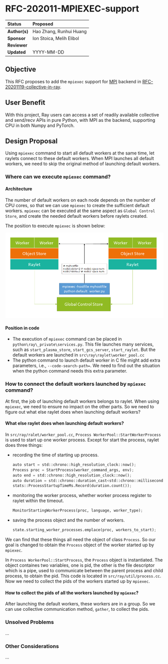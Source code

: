 # RFC-202011-MPIEXEC-support

| Status        | Proposed      |
:-------------- |:---------------------------------------------------- |
| **Author(s)** | Hao Zhang, Runhui Huang |
| **Sponsor**   | Ion Stoica, Melih Elibol                 |
| **Reviewer**  | |
| **Updated**   | YYYY-MM-DD                                           |


## Objective

This RFC proposes to add the `mpiexec` support for [MPI](https://github.com/mpi4py/mpi4py) backend in [RFC-20201119-collective-in-ray](https://github.com/ray-project/RFC/blob/main/rfc-20201119-collective-in-ray/20201119-collective-in-ray.md).


## User Benefit

With this project, Ray users can access a set of readily available collective and send/recv APIs in pure Python, with MPI as the backend, supporting CPU in both Numpy and PyTorch.


## Design Proposal

Using `mpiexec` command to start all default workers at the same time, let raylets connect to these default workers. When MPI launches all default workers, we need to skip the original method of launching default workers.

### Where can we execute `mpiexec` command?

#### Architecture

The number of default workers on each node depends on the number of CPU cores, so that we can use `mpiexec` to create the sufficient default workers. `mpiexec` can be executed at the same aspect as `Global Control Store`, and create the needed default workers before raylets created.

The position to execute `mpiexec` is shown below:

<p align="center"><img src="arch.jpg" width=600 /></p>

#### Position in code

- The execution of `mpiexec` command can be placed in `python\ray\_private\services.py`. This file launches many services, such as `start_plasma_store`, `start_gcs_server`, `start_raylet`. But the default workers are launched in `src\ray\raylet\worker_pool.cc`
- The python command to launch default worker in C file might add extra parameters, i.e., `--code-search-path=`. We need to find out the situation when the python command needs this extra parameter.

### How to connect the default workers launched by `mpiexec` command?

At first, the job of launching default workers belongs to raylet. When using `mpiexec`, we need to ensure no impact on the other parts. So we need to figure out what else raylet does when launching default workers?

#### What else raylet does when launching default workers?
In `src/ray/ralet/worker_pool.cc`, `Process WorkerPool::StartWorkerProcess` is used to start up one worker process. Except for start the process, raylet does three things:
- recording the time of starting up process.
    ```python
    auto start = std::chrono::high_resolution_clock::now();
    Process proc = StartProcess(worker_command_args, env);
    auto end = std::chrono::high_resolution_clock::now();
    auto duration = std::chrono::duration_cast<std::chrono::milliseconds>(end - start);
    stats::ProcessStartupTimeMs.Record(duration.count());
    ```
- monitoring the worker process, whether worker process register to raylet within the timeout.
    ```python
    MonitorStartingWorkerProcess(proc, language, worker_type);
    ```
- saving the process object and the number of workers.
    ```python
    state.starting_worker_processes.emplace(proc, workers_to_start);
    ```
We can find that these things all need the object of class `Process`. So our goal is changed to obtain the `Process` object of the worker started up by `mpiexec`.

In `Process WorkerPool::StartProcess`, the `Process` object is instantiated. The object containes two variables, one is pid, the other is the file descriptor which is a pipe, used to communicate between the parent process and child process, to obtain the pid. This code is located in `src/ray/util/process.cc`. Now we need to collect the pids of the workers started up by `mpiexec`.

#### How to collect the pids of all the workers launched by `mpiexec`?

After launching the default workers, these workers are in a group. So we can use collective communication method, `gather`, to collect the pids.


### Unsolved Problems

...

### Other Considerations

...

